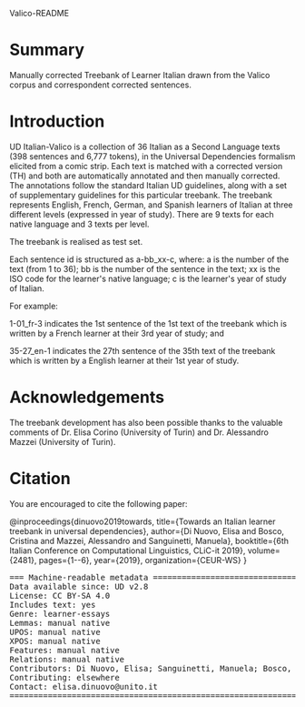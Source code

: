 Valico-README

# Summary
Manually corrected Treebank of Learner Italian drawn from the Valico corpus and correspondent corrected sentences.

# Introduction

UD Italian-Valico is a collection of 36 Italian as a Second Language texts (398 sentences and 6,777 tokens), in the Universal Dependencies formalism elicited from a comic strip. Each text is matched with a corrected version (TH) and both are automatically annotated and then manually corrected. The annotations follow the standard Italian UD guidelines, along with a set of supplementary guidelines for this particular treebank. The treebank represents English, French, German, and Spanish learners of Italian at three different levels (expressed in year of study). There are 9 texts for each native language and 3 texts per level.

The treebank is realised as test set. 

Each sentence id is structured as a-bb_xx-c, where:
	a is the number of the text (from 1 to 36);
	bb is the number of the sentence in the text;
	xx is the ISO code for the learner's native language;
	c is the learner's year of study of Italian.

For example:

1-01_fr-3 indicates the 1st sentence of the 1st text of the treebank which is written by a French learner at their 3rd year of study; and

35-27_en-1 indicates the 27th sentence of the 35th text of the treebank which is written by a English learner at their 1st year of study.

# Acknowledgements

The treebank development has also been possible thanks to the valuable comments of Dr. Elisa Corino (University of Turin) and Dr. Alessandro Mazzei (University of Turin).

# Citation

You are encouraged to cite the following paper:

@inproceedings{dinuovo2019towards,
  title={Towards an Italian learner treebank in universal dependencies},
  author={Di Nuovo, Elisa and Bosco, Cristina and Mazzei, Alessandro and Sanguinetti, Manuela},
  booktitle={6th Italian Conference on Computational Linguistics, CLiC-it 2019},
  volume={2481},
  pages={1--6},
  year={2019},
  organization={CEUR-WS}
}

<pre>
=== Machine-readable metadata ================================
Data available since: UD v2.8
License: CC BY-SA 4.0
Includes text: yes
Genre: learner-essays
Lemmas: manual native
UPOS: manual native
XPOS: manual native
Features: manual native
Relations: manual native
Contributors: Di Nuovo, Elisa; Sanguinetti, Manuela; Bosco, Cristina
Contributing: elsewhere
Contact: elisa.dinuovo@unito.it
===============================================================================
</pre>